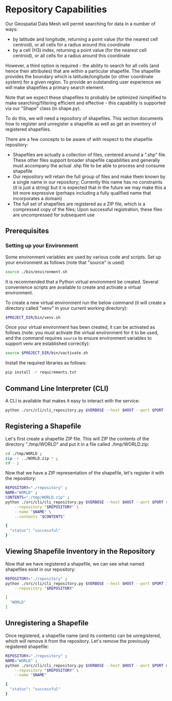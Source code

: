 # Repository Capabilities

Our Geospatial Data Mesh will permit searching for data in
a number of ways:

- by latitude and longitude, returning a point value (for the
  nearest cell centroid), or all cells for a radius around this coordinate
- by a cell (H3) index, returning a point value (for the
  nearest cell centroid), or all cells for a radius around this coordinate

However, a third option is required - the ability to search for
all cells (and hence their attributes) that are within a
particular shapefile. The shapefile provides the
boundary which is latitude/longitude (or other coordinate system)
for a given region. To provide an outstanding user experience we will make
shapefiles a primary search element.

Note that we expect these
shapefiles to probably be optimized /simplified to make
searching/filtering efficient and effective - this capability
is supported via our "Shape" class (in shape.py).

To do this, we will need a repository of shapefiles. This
section documents how to register and unregister a shapefile
as well as get an inventory of registered shapefiles.

There are a few concepts to be aware of with respect
to the shapefile repository:

- Shapefiles are actually a collection of files,
  centered around a ".shp" file. These other files
  support broader shapefile capabilities and generally
  must accompany the actual .shp file to be able to
  process and consume shapefile
- Our repository will retain the full group of
  files and make them known by a single name in
  our repository; Currently this name has no constraints
  (it is just a string) but it is expected that
  in the future we may make this a bit more expressive
  (perhaps including a fully qualified name that
  incorporates a domain)
- The full set of shapefiles are registered as a
  ZIP file, which is a compressed copy of the files; Upon successful
  registration, these files are uncompressed for subsequent
  use

## Prerequisites

### Setting up your Environment

Some environment variables are used by various code and scripts.
Set up your environment as follows (note that "source" is used)

```bash
source ./bin/environment.sh
```

It is recommended that a Python virtual environment be created.
Several convenience scripts are available to create and activate
a virtual environment.

To create a new virtual environment run the below command
(it will create a directory called "venv" in your current working directory):

```bash
$PROJECT_DIR/bin/venv.sh
```

Once your virtual environment has been created, it can be activated
as follows (note: you _must_ activate the virtual environment
for it to be used, and the command requires `source` to ensure
environment variables to support venv are established correctly):

```bash
source $PROJECT_DIR/bin/vactivate.sh
```

Install the required libraries as follows:

```bash
pip install -r requirements.txt
```

## Command Line Interpreter (CLI)

A CLI is available that makes it easy to interact
with the service:

```bash
python ./src/cli/cli_repository.py $VERBOSE --host $HOST --port $PORT --help

```

## Registering a Shapefile

Let's first create a shapefile ZIP file. This will ZIP the
contents of the directory "./tmp/WORLD" and put it in a
file called ./tmp/WORLD.zip:

```bash
cd ./tmp/WORLD ;
zip -r ../WORLD.zip * ;
cd - ;
```

Now that we have a ZIP representation of the shapefile,
let's register it with the repository:

```bash
REPOSITORY="./repository" ;
NAME="WORLD" ;
CONTENTS="./tmp/WORLD.zip" ;
python ./src/cli/cli_repository.py $VERBOSE --host $HOST --port $PORT register \
    --repository "$REPOSITORY" \
    --name "$NAME" \
    --contents "$CONTENTS"

{
  "status": "successful"
}
```

## Viewing Shapefile Inventory in the Repository

Now that we have registered a shapefile, we can see
what named shapefiles exist in our repository:

```bash
REPOSITORY="./repository" ;
python ./src/cli/cli_repository.py $VERBOSE --host $HOST --port $PORT inventory \
    --repository "$REPOSITORY"

[
  "WORLD"
]
```

## Unregistering a Shapefile

Once registered, a shapefile name (and its contents) can be unregistered,
which will remove it from the repository. Let's remove the
previously registered shapefile:

```bash
REPOSITORY="./repository" ;
NAME="WORLD" ;
python ./src/cli/cli_repository.py $VERBOSE --host $HOST --port $PORT unregister \
    --repository "$REPOSITORY" \
    --name "$NAME"

{
  "status": "successful"
}
```
